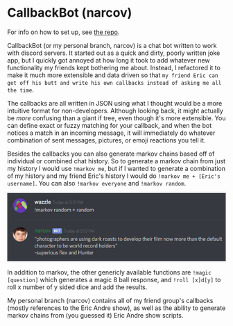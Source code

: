 # CallbackBot (narcov)
For info on how to set up, see [the repo](https://github.com/threedliams/CallbackBot).

CallbackBot (or my personal branch, narcov) is a chat bot written to work with discord servers. It started out as a quick and dirty, poorly written joke app, but I quickly got annoyed at how long it took to add whatever new functionality my friends kept bothering me about. Instead, I refactored it to make it much more extensible and data driven so that `my friend Eric can get off his butt and write his own callbacks instead of asking me all the time`.

The callbacks are all written in JSON using what I thought would be a more intuitive format for non-developers. Although looking back, it might actually be _more_ confusing than a giant if tree, even though it's more extensible. You can define exact or fuzzy matching for your callback, and when the bot notices a match in an incoming message, it will immediately do whatever combination of sent messages, pictures, or emoji reactions you tell it.

Besides the callbacks you can also generate markov chains based off of individual or combined chat history. So to generate a markov chain from just my history I would use `!markov me`, but if I wanted to generate a combination of my history and my friend Eric's history I would do `!markov me + [Eric's username]`. You can also `!markov everyone` and `!markov random`.

![narcov](/pages/projects/narcov.png)

In addition to markov, the other genericly available functions are `!magic [question]` which generates a magic 8 ball response, and `!roll [x]d[y]` to roll x number of y sided dice and add the results.

My personal branch (narcov) contains all of my friend group's callbacks (mostly references to the Eric Andre show), as well as the ability to generate markov chains from (you guessed it) Eric Andre show scripts.